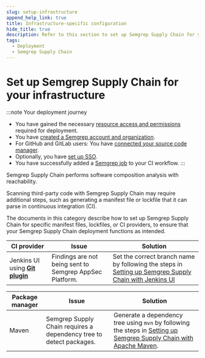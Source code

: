 ```yaml
---
slug: setup-infrastructure
append_help_link: true
title: Infrastructure-specific configuration
hide_title: true
description: Refer to this section to set up Semgrep Supply Chain for your specific tooling or pipeline.
tags:
  - Deployment
  - Semgrep Supply Chain
---
```


# Set up Semgrep Supply Chain for your infrastructure

:::note Your deployment journey
- You have gained the necessary [resource access and permissions](/deployment/checklist) required for deployment.
- You have [created a Semgrep account and organization](/deployment/create-account-and-orgs).
- For GitHub and GitLab users: You have [connected your source code manager](/deployment/connect-scm).
- Optionally, you have [set up SSO](/deployment/sso).
- You have successfully added a [Semgrep job](/deployment/add-semgrep-to-ci) to your CI workflow.
:::

Semgrep Supply Chain performs software composition analysis with reachability.

Scanning third-party code with Semgrep Supply Chain may require additional steps, such as generating a manifest file or lockfile that it can parse in continuous integration (CI).

The documents in this category describe how to set up Semgrep Supply Chain for specific manifest files, lockfiles, or CI providers, to ensure that your Semgrep Supply Chain deployment functions as intended.

| CI provider                 | Issue   | Solution |
| ----------                  | ------- | ------    |
| Jenkins UI using **[Git plugin](https://plugins.jenkins.io/git/)** | Findings are not being sent to Semgrep AppSec Platform.  | Set the correct branch name by following the steps in [Setting up Semgrep Supply Chain with Jenkins UI](/docs/semgrep-supply-chain/setup-jenkins-ui)          |

| Package manager | Issue | Solution |
| ----------     | ------- | ------    |
| Maven | Semgrep Supply Chain requires a dependency tree to detect packages. | Generate a dependency tree using `mvn` by following the steps in [Setting up Semgrep Supply Chain with Apache Maven](/semgrep-supply-chain/setup-maven).  |
